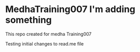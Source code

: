 MedhaTraining007
I'm adding something
================

This repo created for medha Training007

Testing initial changes to read.me file 

